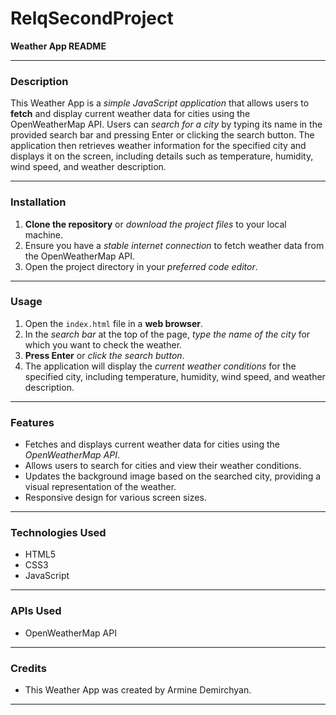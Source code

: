# RelqSecondProject

**Weather App README**

---

### Description
This Weather App is a *simple JavaScript application* that allows users to **fetch** and display current weather data for cities using the OpenWeatherMap API. Users can *search for a city* by typing its name in the provided search bar and pressing Enter or clicking the search button. The application then retrieves weather information for the specified city and displays it on the screen, including details such as temperature, humidity, wind speed, and weather description.

---

### Installation
1. **Clone the repository** or *download the project files* to your local machine.
2. Ensure you have a *stable internet connection* to fetch weather data from the OpenWeatherMap API.
3. Open the project directory in your *preferred code editor*.

---

### Usage
1. Open the `index.html` file in a **web browser**.
2. In the *search bar* at the top of the page, *type the name of the city* for which you want to check the weather.
3. **Press Enter** or *click the search button*.
4. The application will display the *current weather conditions* for the specified city, including temperature, humidity, wind speed, and weather description.

---

### Features
- Fetches and displays current weather data for cities using the *OpenWeatherMap API*.
- Allows users to search for cities and view their weather conditions.
- Updates the background image based on the searched city, providing a visual representation of the weather.
- Responsive design for various screen sizes.

---

### Technologies Used
- HTML5
- CSS3
- JavaScript

---

### APIs Used
- OpenWeatherMap API

---

### Credits
- This Weather App was created by Armine Demirchyan.

---
